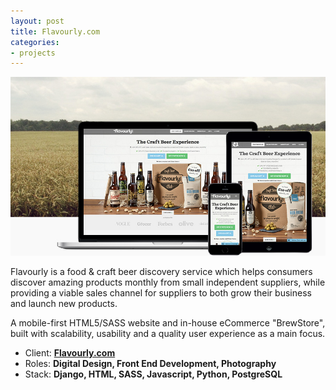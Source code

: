 ```yaml
---
layout: post
title: Flavourly.com
categories:
- projects
---
```


![Flavourly.com](/public/img/projects/flavourly3.jpg)

Flavourly is a food & craft beer discovery service which helps consumers discover amazing products monthly from small independent suppliers, while providing a viable sales channel for suppliers to both grow their business and launch new products.

A mobile-first HTML5/SASS website and in-house eCommerce "BrewStore", built with scalability, usability and a quality user experience as a main focus.

- Client: [**Flavourly.com**](http://www.flavourly.com)
- Roles: **Digital Design, Front End Development, Photography**
- Stack: **Django, HTML, SASS, Javascript, Python, PostgreSQL**